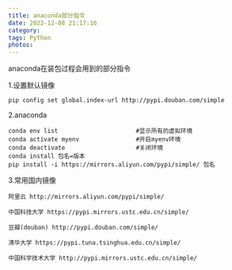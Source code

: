 ```yaml
---
title: anaconda部分指令
date: 2022-12-08 21:17:16
category:
tags: Python
photos:
---
```

anaconda在装包过程会用到的部分指令
<!-- more -->
1.设置默认镜像

```
pip config set global.index-url http://pypi.douban.com/simple
```

2.anaconda

```
conda env list                      #显示所有的虚拟环境
conda activate myenv                #开启myenv环境
conda deactivate                    #关闭环境
conda install 包名=版本
pip install -i https://mirrors.aliyun.com/pypi/simple/ 包名
```

3.常用国内镜像

```
阿里云 http://mirrors.aliyun.com/pypi/simple/

中国科技大学 https://pypi.mirrors.ustc.edu.cn/simple/

豆瓣(douban) http://pypi.douban.com/simple/

清华大学 https://pypi.tuna.tsinghua.edu.cn/simple/

中国科学技术大学 http://pypi.mirrors.ustc.edu.cn/simple/
```

